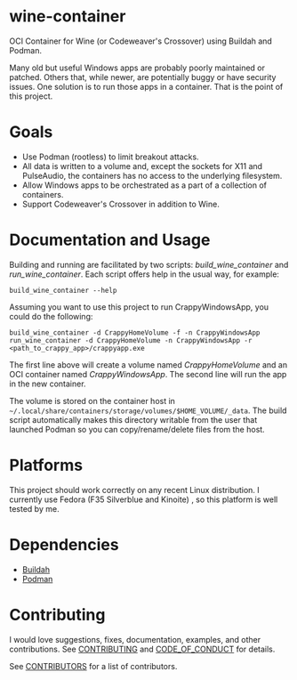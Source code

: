 # wine-container

OCI Container for Wine (or Codeweaver's Crossover) using Buildah and Podman.

Many old but useful Windows apps are probably poorly maintained or patched.
Others that, while newer, are potentially buggy or have security issues. One
solution is to run those apps in a container. That is the point of this project.

# Goals

* Use Podman (rootless) to limit breakout attacks.
* All data is written to a volume and, except the sockets for X11 and
  PulseAudio, the containers has no access to the underlying filesystem.
* Allow Windows apps to be orchestrated as a part of a collection of containers.
* Support Codeweaver's Crossover in addition to Wine.

# Documentation and Usage

Building and running are facilitated by two scripts: *build_wine_container*
and *run_wine_container*. Each script offers help in the usual way, for example:

```shell
build_wine_container --help
```

Assuming you want to use this project to run CrappyWindowsApp, you could do the
following:

```shell
build_wine_container -d CrappyHomeVolume -f -n CrappyWindowsApp
run_wine_container -d CrappyHomeVolume -n CrappyWindowsApp -r <path_to_crappy_app>/crappyapp.exe
```

The first line above will create a volume named *CrappyHomeVolume* and an OCI
container named *CrappyWindowsApp*. The second line will run the app in the new
container.

The volume is stored on the container host
in ```~/.local/share/containers/storage/volumes/$HOME_VOLUME/_data```. The build
script automatically makes this directory writable from the user that launched
Podman so you can copy/rename/delete files from the host.

# Platforms

This project should work correctly on any recent Linux distribution. I currently
use Fedora (F35 Silverblue and Kinoite)
, so this platform is well tested by me.

# Dependencies

* [Buildah](https://buildah.io/)
* [Podman](https://podman.io/)

# Contributing

I would love suggestions, fixes, documentation, examples, and other
contributions. See [CONTRIBUTING](CONTRIBUTING.md)
and [CODE_OF_CONDUCT](CODE_OF_CONDUCT.md)
for details.

See [CONTRIBUTORS](CONTRIBUTORS.md) for a list of contributors.
